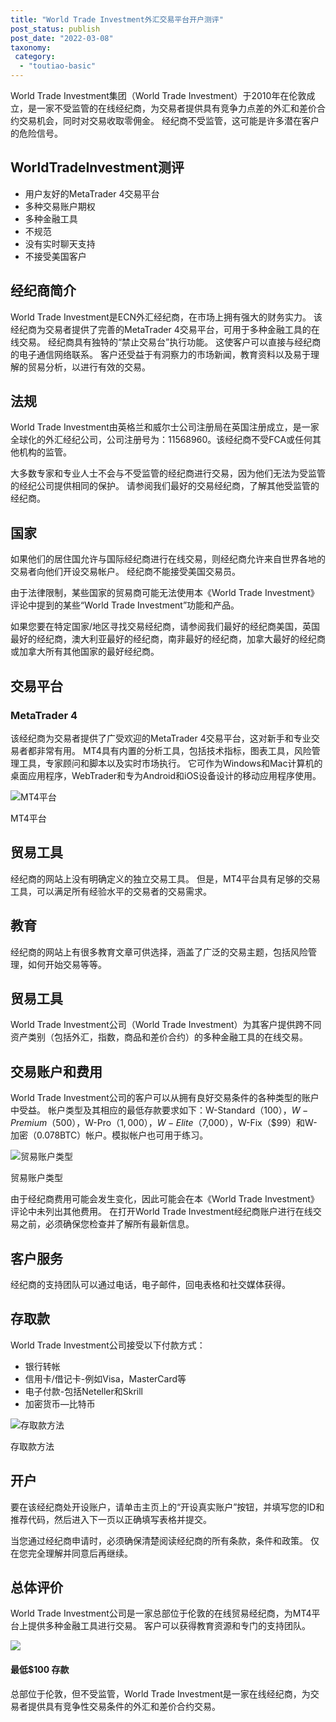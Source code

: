 ```yaml
---
title: "World Trade Investment外汇交易平台开户测评"
post_status: publish
post_date: "2022-03-08"
taxonomy:
 category: 
  - "toutiao-basic"
---
```


World Trade Investment集团（World Trade Investment）于2010年在伦敦成立，是一家不受监管的在线经纪商，为交易者提供具有竞争力点差的外汇和差价合约交易机会，同时对交易收取零佣金。 经纪商不受监管，这可能是许多潜在客户的危险信号。

## WorldTradeInvestment测评
- 用户友好的MetaTrader 4交易平台
- 多种交易账户期权
- 多种金融工具
- 不规范
- 没有实时聊天支持
- 不接受美国客户

## 经纪商简介

World Trade Investment是ECN外汇经纪商，在市场上拥有强大的财务实力。 该经纪商为交易者提供了完善的MetaTrader 4交易平台，可用于多种金融工具的在线交易。 经纪商具有独特的“禁止交易台”执行功能。 这使客户可以直接与经纪商的电子通信网络联系。 客户还受益于有洞察力的市场新闻，教育资料以及易于理解的贸易分析，以进行有效的交易。

## 法规

World Trade Investment由英格兰和威尔士公司注册局在英国注册成立，是一家全球化的外汇经纪公司，公司注册号为：11568960。该经纪商不受FCA或任何其他机构的监管。

大多数专家和专业人士不会与不受监管的经纪商进行交易，因为他们无法为受监管的经纪公司提供相同的保护。 请参阅我们最好的交易经纪商，了解其他受监管的经纪商。

## 国家

如果他们的居住国允许与国际经纪商进行在线交易，则经纪商允许来自世界各地的交易者向他们开设交易帐户。 经纪商不能接受美国交易员。

由于法律限制，某些国家的贸易商可能无法使用本《World Trade Investment》评论中提到的某些“World Trade Investment”功能和产品。

如果您要在特定国家/地区寻找交易经纪商，请参阅我们最好的经纪商美国，英国最好的经纪商，澳大利亚最好的经纪商，南非最好的经纪商，加拿大最好的经纪商或加拿大所有其他国家的最好经纪商。

## 交易平台

### MetaTrader 4

该经纪商为交易者提供了广受欢迎的MetaTrader 4交易平台，这对新手和专业交易者都非常有用。 MT4具有内置的分析工具，包括技术指标，图表工具，风险管理工具，专家顾问和脚本以及实时市场执行。 它可作为Windows和Mac计算机的桌面应用程序，WebTrader和专为Android和iOS设备设计的移动应用程序使用。

![MT4平台](https://cdn.fendou.la/funstoutiao/2020/11/World-Trade-Investment-MT4-Platform-1024x301.jpg "MT4平台")

MT4平台

## 贸易工具

经纪商的网站上没有明确定义的独立交易工具。 但是，MT4平台具有足够的交易工具，可以满足所有经验水平的交易者的交易需求。

## 教育

经纪商的网站上有很多教育文章可供选择，涵盖了广泛的交易主题，包括风险管理，如何开始交易等等。

## 贸易工具

World Trade Investment公司（World Trade Investment）为其客户提供跨不同资产类别（包括外汇，指数，商品和差价合约）的多种金融工具的在线交易。

## 交易账户和费用

World Trade Investment公司的客户可以从拥有良好交易条件的各种类型的账户中受益。 帐户类型及其相应的最低存款要求如下：W-Standard（$100），W-Premium（$500），W-Pro（$1,000），W-Elite（$7,000），W-Fix（$99）和W-加密（0.078BTC）帐户。模拟帐户也可用于练习。

![贸易账户类型](https://cdn.fendou.la/funstoutiao/2020/11/World-Trade-Investment-Account-Types-1024x238.jpg "贸易账户类型")

贸易账户类型

由于经纪商费用可能会发生变化，因此可能会在本《World Trade Investment》评论中未列出其他费用。 在打开World Trade Investment经纪商账户进行在线交易之前，必须确保您检查并了解所有最新信息。

## 客户服务

经纪商的支持团队可以通过电话，电子邮件，回电表格和社交媒体获得。

## 存取款

World Trade Investment公司接受以下付款方式：
- 银行转帐
- 信用卡/借记卡-例如Visa，MasterCard等
- 电子付款-包括Neteller和Skrill
- 加密货币—比特币

![存取款方法](https://cdn.fendou.la/funstoutiao/2020/11/World-Trade-Investment-Deposit-And-Withdrawal-Methods-1024x188.jpg "存取款方法")

存取款方法

## 开户

要在该经纪商处开设账户，请单击主页上的“开设真实账户”按钮，并填写您的ID和推荐代码，然后进入下一页以正确填写表格并提交。

当您通过经纪商申请时，必须确保清楚阅读经纪商的所有条款，条件和政策。 仅在您完全理解并同意后再继续。

## 总体评价

World Trade Investment公司是一家总部位于伦敦的在线贸易经纪商，为MT4平台上提供多种金融工具进行交易。 客户可以获得教育资源和专门的支持团队。

![](https://cdn.fendou.la/funstoutiao/2020/11/World-Trade-Investment-Logo.png)

#### 最低$100 存款

总部位于伦敦，但不受监管，World Trade Investment是一家在线经纪商，为交易者提供具有竞争性交易条件的外汇和差价合约交易。
